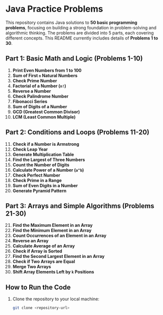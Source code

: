 # Java Practice Problems

This repository contains Java solutions to **50 basic programming problems**, focusing on building a strong foundation in problem-solving and algorithmic thinking. The problems are divided into 5 parts, each covering different concepts. This README currently includes details of **Problems 1 to 30**.

## Part 1: Basic Math and Logic (Problems 1-10)
1. **Print Even Numbers from 1 to 100**
2. **Sum of First `n` Natural Numbers**
3. **Check Prime Number**
4. **Factorial of a Number (`n!`)**
5. **Reverse a Number**
6. **Check Palindrome Number**
7. **Fibonacci Series**
8. **Sum of Digits of a Number**
9. **GCD (Greatest Common Divisor)**
10. **LCM (Least Common Multiple)**

## Part 2: Conditions and Loops (Problems 11-20)
11. **Check if a Number is Armstrong**
12. **Check Leap Year**
13. **Generate Multiplication Table**
14. **Find the Largest of Three Numbers**
15. **Count the Number of Digits**
16. **Calculate Power of a Number (`a^b`)**
17. **Check Perfect Number**
18. **Check Prime in a Range**
19. **Sum of Even Digits in a Number**
20. **Generate Pyramid Pattern**

## Part 3: Arrays and Simple Algorithms (Problems 21-30)
21. **Find the Maximum Element in an Array**
22. **Find the Minimum Element in an Array**
23. **Count Occurrences of an Element in an Array**
24. **Reverse an Array**
25. **Calculate Average of an Array**
26. **Check if Array is Sorted**
27. **Find the Second Largest Element in an Array**
28. **Check if Two Arrays are Equal**
29. **Merge Two Arrays**
30. **Shift Array Elements Left by `k` Positions**

## How to Run the Code
1. Clone the repository to your local machine:
   ```bash
   git clone <repository-url>
